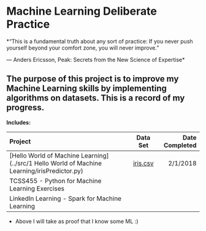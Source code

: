 # Machine Learning Deliberate Practice

*“This is a fundamental truth about any sort of practice: If you never push yourself beyond your comfort zone, you will never improve.”  

― Anders Ericsson, Peak: Secrets from the New Science of Expertise*


## The purpose of this project is to improve my Machine Learning skills by implementing algorithms on datasets. This is a record of my progress. 


**Includes:**


| Project        | Data Set      |  Date Completed |
| :------------- |:-------------:| -----:|
|[Hello World of Machine Learning](../src/1 Hello World of Machine Learning/irisPredictor.py) | [iris.csv](https://archive.ics.uci.edu/ml/machine-learning-databases/iris/) | 2/1/2018  |
| TCSS455 -  Python for Machine Learning Exercises      |       |   |
| LinkedIn Learning - Spark for Machine Learning |       |    |





- Above I will take as proof that I know some ML :)

